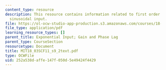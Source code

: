 ```yaml
---
content_type: resource
description: This resource contains information related to first order response to
  sinusoidal input.
file: https://ol-ocw-studio-app-production.s3.amazonaws.com/courses/18-03sc-differential-equations-fall-2011/252a538daffe147f050d5e49424f4429_MIT18_03SCF11_s9_2text.pdf
file_type: application/pdf
learning_resource_types: []
parent_title: Exponential Input; Gain and Phase Lag
parent_type: CourseSection
resourcetype: Document
title: MIT18_03SCF11_s9_2text.pdf
type: OCWFile
uid: 252a538d-affe-147f-050d-5e49424f4429
---
```


